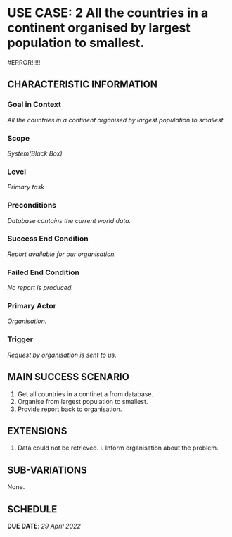 # USE CASE: 2 All the countries in a continent organised by largest population to smallest.

#ERROR!!!!!

## CHARACTERISTIC INFORMATION

### Goal in Context

*All the countries in a continent organised by largest population to smallest.*

### Scope

*System(Black Box)*

### Level

*Primary task*

### Preconditions

*Database contains the current world data.*

### Success End Condition

*Report available for our organisation.*

### Failed End Condition

*No report is produced.*

### Primary Actor

*Organisation.*

### Trigger

*Request by organisation is sent to us.*

## MAIN SUCCESS SCENARIO

1. Get all countries in a continet a from database.
2. Organise from largest population to smallest.
3. Provide report back to organisation.

## EXTENSIONS

1. Data could not be retrieved.
   i. Inform organisation about the problem.

## SUB-VARIATIONS

None.

## SCHEDULE

**DUE DATE**: *29 April 2022*
